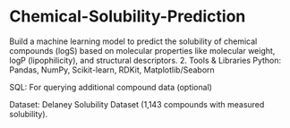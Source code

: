 # Chemical-Solubility-Prediction
Build a machine learning model to predict the solubility of chemical compounds (logS) based on molecular properties like molecular weight, logP (lipophilicity), and structural descriptors.
2. Tools & Libraries
Python: Pandas, NumPy, Scikit-learn, RDKit, Matplotlib/Seaborn

SQL: For querying additional compound data (optional)

Dataset: Delaney Solubility Dataset (1,143 compounds with measured solubility).
